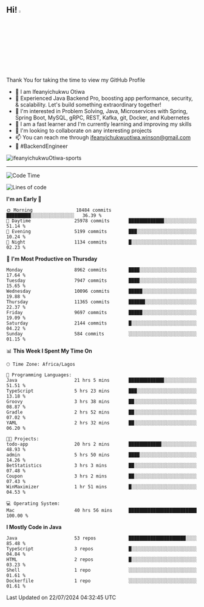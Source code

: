 <!-- BLOG-POST-LIST:START --><!-- BLOG-POST-LIST:END -->

## Hi! <img src="https://media.giphy.com/media/hvRJCLFzcasrR4ia7z/giphy.gif" width="4%"> 

Thank You for taking the time to view my GitHub Profile

- 👋 I am Ifeanyichukwu Otiwa
- 🚀 Experienced Java Backend Pro, boosting app performance, security, & scalability. Let's build something extraordinary together!
- 👀 I'm interested in Problem Solving, Java, Microservices with Spring, Spring Boot, MySQL, gRPC, REST, Kafka, git, Docker, and Kubernetes
- 🌱 I am a fast learner and I'm currently learning and improving my skills
- 💞️ I'm looking to collaborate on any interesting projects
- 📫 You can reach me through ifeanyichukwuotiwa.winson@gmail.com
- 🚀 #BackendEngineer

<p align="left" marginTop="10px"> <img src="https://komarev.com/ghpvc/?username=ifeanyichukwuOtiwa-sports&label=Profile%20views&color=0e75b6&style=for-the-badge" alt="ifeanyichukwuOtiwa-sports" /> </p>

***

<!--START_SECTION:waka-->
![Code Time](http://img.shields.io/badge/Code%20Time-2%2C667%20hrs%2027%20mins-blue)

![Lines of code](https://img.shields.io/badge/From%20Hello%20World%20I%27ve%20Written-12.5%20million%20lines%20of%20code-blue)

**I'm an Early 🐤** 

```text
🌞 Morning                18484 commits       █████████░░░░░░░░░░░░░░░░   36.39 % 
🌆 Daytime                25978 commits       █████████████░░░░░░░░░░░░   51.14 % 
🌃 Evening                5199 commits        ███░░░░░░░░░░░░░░░░░░░░░░   10.24 % 
🌙 Night                  1134 commits        █░░░░░░░░░░░░░░░░░░░░░░░░   02.23 % 
```
📅 **I'm Most Productive on Thursday** 

```text
Monday                   8962 commits        ████░░░░░░░░░░░░░░░░░░░░░   17.64 % 
Tuesday                  7947 commits        ████░░░░░░░░░░░░░░░░░░░░░   15.65 % 
Wednesday                10096 commits       █████░░░░░░░░░░░░░░░░░░░░   19.88 % 
Thursday                 11365 commits       ██████░░░░░░░░░░░░░░░░░░░   22.37 % 
Friday                   9697 commits        █████░░░░░░░░░░░░░░░░░░░░   19.09 % 
Saturday                 2144 commits        █░░░░░░░░░░░░░░░░░░░░░░░░   04.22 % 
Sunday                   584 commits         ░░░░░░░░░░░░░░░░░░░░░░░░░   01.15 % 
```


📊 **This Week I Spent My Time On** 

```text
🕑︎ Time Zone: Africa/Lagos

💬 Programming Languages: 
Java                     21 hrs 5 mins       █████████████░░░░░░░░░░░░   51.51 % 
TypeScript               5 hrs 23 mins       ███░░░░░░░░░░░░░░░░░░░░░░   13.18 % 
Groovy                   3 hrs 38 mins       ██░░░░░░░░░░░░░░░░░░░░░░░   08.87 % 
Gradle                   2 hrs 52 mins       ██░░░░░░░░░░░░░░░░░░░░░░░   07.02 % 
YAML                     2 hrs 32 mins       ██░░░░░░░░░░░░░░░░░░░░░░░   06.20 % 

🐱‍💻 Projects: 
todo-app                 20 hrs 2 mins       ████████████░░░░░░░░░░░░░   48.93 % 
admin                    5 hrs 50 mins       ████░░░░░░░░░░░░░░░░░░░░░   14.26 % 
BetStatistics            3 hrs 3 mins        ██░░░░░░░░░░░░░░░░░░░░░░░   07.48 % 
Coupon                   3 hrs 2 mins        ██░░░░░░░░░░░░░░░░░░░░░░░   07.43 % 
WinMaximizer             1 hr 51 mins        █░░░░░░░░░░░░░░░░░░░░░░░░   04.53 % 

💻 Operating System: 
Mac                      40 hrs 56 mins      █████████████████████████   100.00 % 
```

**I Mostly Code in Java** 

```text
Java                     53 repos            █████████████████████░░░░   85.48 % 
TypeScript               3 repos             █░░░░░░░░░░░░░░░░░░░░░░░░   04.84 % 
HTML                     2 repos             █░░░░░░░░░░░░░░░░░░░░░░░░   03.23 % 
Shell                    1 repo              ░░░░░░░░░░░░░░░░░░░░░░░░░   01.61 % 
Dockerfile               1 repo              ░░░░░░░░░░░░░░░░░░░░░░░░░   01.61 % 
```




 Last Updated on 22/07/2024 04:32:45 UTC
<!--END_SECTION:waka-->

<!--
<p align="center">
![trophy](https://github-profile-trophy.vercel.app/?username=ifeanyichukwuOtiwa-sports&theme=onedark) (https://github.com/ryo-ma/github-profile-trophy)
</p>
-->

<!---
ifeanyi-otiwa/ifeanyi-otiwa is a ✨ special ✨ repository because its `README.md` (this file) appears on your GitHub profile.
You can click the Preview link to take a look at your changes.
--->
